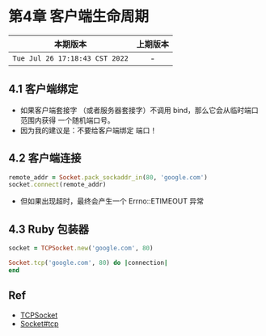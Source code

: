 # 第4章 客户端生命周期

|本期版本| 上期版本
|:---:|:---:
`Tue Jul 26 17:18:43 CST 2022` | -

## 4.1 客户端绑定

* 如果客户端套接字 （或者服务器套接字）不调用 bind，那么它会从临时端口范围内获得 一个随机端口号。
* 因为我的建议是：不要给客户端绑定 端口！


## 4.2 客户端连接


```ruby
remote_addr = Socket.pack_sockaddr_in(80, 'google.com')
socket.connect(remote_addr)
```

* 但如果出现超时，最终会产生一个 Errno::ETIMEOUT 异常


## 4.3 Ruby 包装器

```ruby
socket = TCPSocket.new('google.com', 80)
```

```ruby
Socket.tcp('google.com', 80) do |connection|
end
```


## Ref

* [TCPSocket](https://ruby-doc.org/stdlib-3.1.2/libdoc/socket/rdoc/TCPSocket.html)
* [Socket#tcp](https://ruby-doc.org/stdlib-3.1.2/libdoc/socket/rdoc/Socket.html#method-c-tcp)